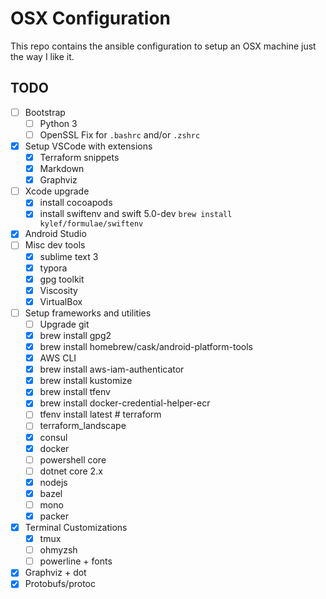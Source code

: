# OSX Configuration

This repo contains the ansible configuration to setup an OSX machine just the way I like it.

## TODO

- [ ] Bootstrap
  - [ ] Python 3
  - [ ] OpenSSL Fix for `.bashrc` and/or `.zshrc`
- [x] Setup VSCode with extensions
  - [x] Terraform snippets
  - [x] Markdown
  - [x] Graphviz
- [ ] Xcode upgrade
  - [x] install cocoapods
  - [x] install swiftenv and swift 5.0-dev `brew install kylef/formulae/swiftenv`
- [x] Android Studio
- [ ] Misc dev tools
  - [x] sublime text 3
  - [x] typora
  - [x] gpg toolkit
  - [x] Viscosity
  - [x] VirtualBox
- [ ] Setup frameworks and utilities
  - [ ] Upgrade git
  - [x] brew install gpg2
  - [x] brew install homebrew/cask/android-platform-tools
  - [x] AWS CLI
  - [x] brew install aws-iam-authenticator
  - [x] brew install kustomize
  - [x] brew install tfenv
  - [x] brew install docker-credential-helper-ecr
  - [ ] tfenv install latest   # terraform
  - [ ] terraform_landscape
  - [x] consul
  - [x] docker
  - [ ] powershell core
  - [ ] dotnet core 2.x
  - [x] nodejs
  - [x] bazel
  - [ ] mono
  - [x] packer
- [x] Terminal Customizations
  - [x] tmux
  - [ ] ohmyzsh
  - [ ] powerline + fonts
- [x] Graphviz + dot
- [x] Protobufs/protoc
